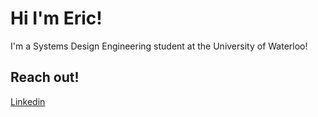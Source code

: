# Hi I'm Eric!

I'm a Systems Design Engineering student at the University of Waterloo!

## Reach out!

[Linkedin](https://www.linkedin.com/in/ericygao/)
